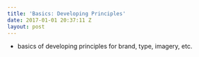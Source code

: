 ```yaml
---
title: 'Basics: Developing Principles'
date: 2017-01-01 20:37:11 Z
layout: post
---
```


* basics of developing principles for brand, type, imagery, etc.
